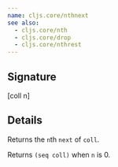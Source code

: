 ```yaml
---
name: cljs.core/nthnext
see also:
  - cljs.core/nth
  - cljs.core/drop
  - cljs.core/nthrest
---
```


## Signature
[coll n]


## Details

Returns the `n`th `next` of `coll`.

Returns `(seq coll)` when `n` is 0.
